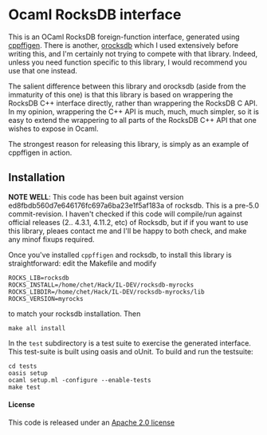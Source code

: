 # Ocaml RocksDB interface

This is an OCaml RocksDB foreign-function interface, generated using
[cppffigen][cppffigen].  There is another, [orocksdb][orocksdb] which
I used extensively before writing this, and I'm certainly not trying
to compete with that library.  Indeed, unless you need function
specific to this library, I would recommend you use that one instead.

The salient difference between this library and orocksdb (aside from
the immaturity of this one) is that this library is based on
wrappering the RocksDB C++ interface directly, rather than wrappering
the RocksDB C API.  In my opinion, wrappering the C++ API is much,
much, much simpler, so it is easy to extend the wrappering to all
parts of the RocksDB C++ API that one wishes to expose in Ocaml.

The strongest reason for releasing this library, is simply as an
example of cppffigen in action.

## Installation

**NOTE WELL**: This code has been buit against version
 ed8fbdb560d7e646176fc697a6ba23e1f5af183a of rocksdb.  This is a
 pre-5.0 commit-revision.  I haven't checked if this code will
 compile/run against official releases (2.. 4.3.1, 4.11.2, etc) of
 Rocksdb, but if if you want to use this library, pleaes contact me
 and I'll be happy to both check, and make any minof fixups required.

Once you've installed `cppffigen` and rocksdb, to install this library
is straightforward: edit the Makefile and modify

```
ROCKS_LIB=rocksdb
ROCKS_INSTALL=/home/chet/Hack/IL-DEV/rocksdb-myrocks
ROCKS_LIBDIR=/home/chet/Hack/IL-DEV/rocksdb-myrocks/lib
ROCKS_VERSION=myrocks
```

to match your rocksdb installation.  Then

```
make all install
```

In the `test` subdirectory is a test suite to exercise the generated
interface.  This test-suite is built using oasis and oUnit.  To build
and run the testsuite:

```
cd tests
oasis setup
ocaml setup.ml -configure --enable-tests
make test
```

#### License

This code is released under an [Apache 2.0 license][/LICENSE]

[cppffigen]: https://github.com/chetmurthy/ocaml-cppffigen
[orocksdb]: https://github.com/domsj/orocksdb
[/LICENSE]: /LICENSE
